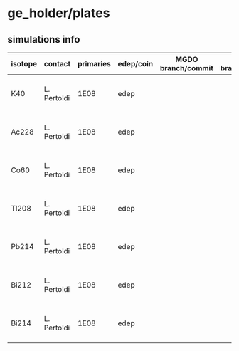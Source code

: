 # ge_holder/plates

## simulations info

| isotope | contact     | primaries | edep/coin | MGDO branch/commit    | MaGe branch/commmit        | notes   |
| ------- | ----------- | --------- | --------- | --------------------- | -------------------------- | ------- |
| K40     | L. Pertoldi | 1E08      | edep      |                       |                            | 10 files of 1E07 primaries each |
| Ac228   | L. Pertoldi | 1E08      | edep      |                       |                            | 10 files of 1E07 primaries each |
| Co60    | L. Pertoldi | 1E08      | edep      |                       |                            | 10 files of 1E07 primaries each |
| Tl208   | L. Pertoldi | 1E08      | edep      |                       |                            | 10 files of 1E07 primaries each |
| Pb214   | L. Pertoldi | 1E08      | edep      |                       |                            | 10 files of 1E07 primaries each |
| Bi212   | L. Pertoldi | 1E08      | edep      |                       |                            | 10 files of 1E07 primaries each |
| Bi214   | L. Pertoldi | 1E08      | edep      |                       |                            | 10 files of 1E07 primaries each |
